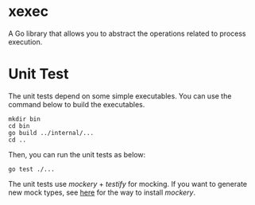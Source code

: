 # xexec
A Go library that allows you to abstract the operations related to process execution.

# Unit Test
The unit tests depend on some simple executables. You can use the command below to build the executables.
```
mkdir bin
cd bin
go build ../internal/...
cd ..
```
Then, you can run the unit tests as below:
```
go test ./...
```
The unit tests use *mockery* + *testify* for mocking. If you want to generate new mock types, see 
[here](https://github.com/vektra/mockery) for the way to install *mockery*.
